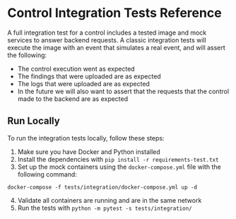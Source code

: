 # Control Integration Tests Reference

A full integration test for a control includes a tested image and mock services to answer backend requests.
A classic integration tests will execute the image with an event that simulates a real event, and will assert the
following:

- The control execution went as expected
- The findings that were uploaded are as expected
- The logs that were uploaded are as expected
- In the future we will also want to assert that the requests that the control made to the backend are as expected

## Run Locally

To run the integration tests locally, follow these steps:

1. Make sure you have Docker and Python installed
2. Install the dependencies with `pip install -r requirements-test.txt`
3. Set up the mock containers using the `docker-compose.yml` file with the following command:

```
docker-compose -f tests/integration/docker-compose.yml up -d
```

4. Validate all containers are running and are in the same network
5. Run the tests with `python -m pytest -s tests/integration/`
